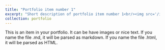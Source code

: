 ```yaml
---
title: "Portfolio item number 1"
excerpt: "Short description of portfolio item number 1<br/><img src='/images/CERR.jpg'>"
collection: portfolio
---
```


This is an item in your portfolio. It can be have images or nice text. If you name the file .md, it will be parsed as markdown. If you name the file .html, it will be parsed as HTML. 
